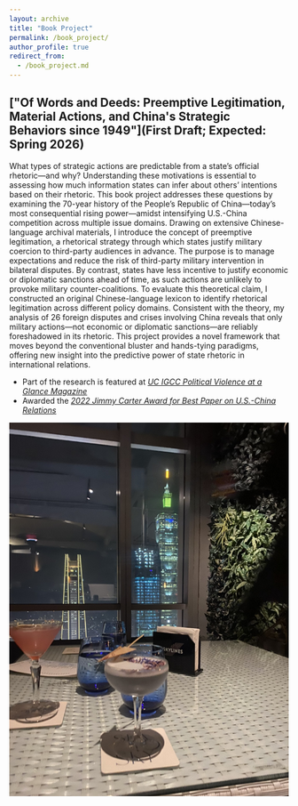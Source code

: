 ```yaml
---
layout: archive
title: "Book Project"
permalink: /book_project/
author_profile: true
redirect_from:
  - /book_project.md
---
```

["Of Words and Deeds: Preemptive Legitimation, Material Actions, and China's Strategic Behaviors since 1949"](First Draft; Expected: Spring 2026)
------
What types of strategic actions are predictable from a state’s official rhetoric—and why? Understanding these motivations is essential to assessing how much information states can infer about others’ intentions based on their rhetoric. This book project addresses these questions by examining the 70-year history of the People’s Republic of China—today’s most consequential rising power—amidst intensifying U.S.-China competition across multiple issue domains. Drawing on extensive Chinese-language archival materials, I introduce the concept of preemptive legitimation, a rhetorical strategy through which states justify military coercion to third-party audiences in advance. The purpose is to manage expectations and reduce the risk of third-party military intervention in bilateral disputes. By contrast, states have less incentive to justify economic or diplomatic sanctions ahead of time, as such actions are unlikely to provoke military counter-coalitions. To evaluate this theoretical claim, I constructed an original Chinese-language lexicon to identify rhetorical legitimation across different policy domains. Consistent with the theory, my analysis of 26 foreign disputes and crises involving China reveals that only military actions—not economic or diplomatic sanctions—are reliably foreshadowed in its rhetoric. This project provides a novel framework that moves beyond the conventional bluster and hands-tying paradigms, offering new insight into the predictive power of state rhetoric in international relations.

- Part of the research is featured at *[UC IGCC Political Violence at a Glance Magazine](https://politicalviolenceataglance.org/2022/08/02/nancy-pelosis-potential-visit-to-taiwan-and-the-risk-of-escalation/)*
- Awarded the *[2022 Jimmy Carter Award for Best Paper on U.S.-China Relations](https://uscnpm.org/2022/10/11/announcing-the-winners-2022-young-scholars-forum-on-us-china-relations/)*

<img class="fit-picture"
     src="/images/thumbnail_IMG_9548.jpg"
     alt="Taipei 101, 2023">
